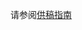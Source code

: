 <!-- TRANSLATED by md-translate -->
请参阅[供稿指南](https://argo-cd.readthedocs.io/en/latest/developer-guide/code-contributions/)